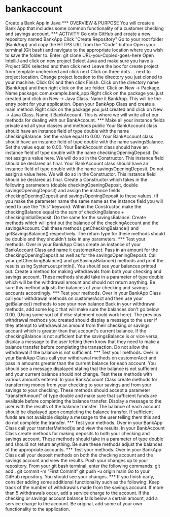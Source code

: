 # bankaccount

Create a Bank App in Java
*** OVERVIEW & PURPOSE
You will create a Bank App that includes some common functionality of a customer checking and savings account. 
*** ACTIVITY
Go onto GitHub and create a new repository named BankApp
Click "Create Repository"
Go to your root folder (BankApp) and copy the HTTPS URL from the "Code" button
Open your terminal (Git bash) and navigate to the appropriate location where you wish to save the folder to. 
Enter: git clone URL-you-Copied-goes-here
Open IntelliJ and click on new project
Select Java and make sure you have a Project SDK selected and then click next
Leave the box for create project from template unchecked and click next
Click on three dots ... next to project location. Change project location to the directory you just cloned to your machine. Click OK and then click Finish.
Click on the directory name (BankApp) and then right click on the src folder.
Click on New -> Package. Name package: com.example.bank_app
Right click on the package you just created and click on New -> Java Class. Name it BankApp. This will be the entry point for your application.
Open your BankApp Class and create a main method.
Right click on the package you just created and click on New -> Java Class. Name it BankAccount. This is where we will write all of our methods for dealing with our BankAccount.
*** Make all your instance fields private and all your classes and methods public 
Your BankAccount class should have an instance field of type double with the name checkingBalance. Set the value equal to 0.00.
Your BankAccount class should have an instance field of type double with the name savingsBalance. Set the value equal to 0.00.
Your BankAccount class should have an instance field of type double with the name checkingOpeningDeposit. Do not assign a value here. We will do so in the Constructor. This instance field should be declared as final.
Your BankAccount class should have an instance field of type double with the name savingsOpeningDeposit. Do not assign a value here. We will do so in the Constructor. This instance field should be declared as final.
Create a Constructor which takes in the following parameters (double checkingOpeningDeposit, double savingsOpeningDeposit) and assign the instance fields checkingOpeningDeposit and savingsOpeningDeposit to these values. (If you make the parameter name the same name as the instance field you will need to use the "this" keyword.
Within the Constructor, make the checkingBalance equal to the sum of checkingBalance + checkingInitialDeposit. Do the same for the savingsBalance.
Create methods which will print out the balance of the checkingAccount and the savingsAccount. Call these methods getCheckingBalance() and getSavingsBalance() respectively. The return type for these methods should be double and they shouldn't take in any parameters.
*** Test your methods. Over in your BankApp Class create an instance of your BankAccount Class and name it customerAcct. Pass in an amount for the checkingOpeningDeposit as well as for the savingsOpeningDeposit. Call your getCheckingBalance() and getSavingsBalance() methods and print the results using System.out.println(). You should see your balances printed out. 
Create a method for making withdrawals from both your checking and savings account. These methods should take in a parameter of type double which will be the withdrawal amount and should not return anything. Be sure this method adjusts the balances of your checking and savings accounts accordingly.
*** Test your methods. Over in your BankApp Class call your withdrawal methods on customerAcct and then use your getBalance() methods to see your new balance
Back in your withdrawal methods, add some logic that will make sure the balances don't go below 0.00. (Using some sort of if else statement could work here). The previous withdrawal methods you created should display a message to the user if they attempt to withdrawal an amount from their checking or savings account which is greater than that account's current balance. If the checkingBalance is not sufficient but the savingsBalance is or vice versa, display a message to the user letting them know that they need to make a balance transfer before completing the transaction. Do not allow the withdrawal if the balance is not sufficient.
*** Test your methods. Over in your BankApp Class call your withdrawal methods on customerAcct and pass in amounts greater than the current balance for each account. You should see a message displayed stating that the balance is not sufficient and your current balance should not change. Test these methods with various amounts entered.
In your BankAccount Class create methods for transferring money from your checking to your savings and from your savings to your checking. These methods should accept a parameter "transferAmount" of type double and make sure that sufficient funds are available before completing the balance transfer. Display a message to the user with the results of the balance transfer. The balance of each account should be displayed upon completing the balance transfer. If sufficient funds are not available display a message to the user telling them this and do not complete the transfer.
*** Test your methods. Over in your BankApp Class call your transferMethod()s and view the results.
In your BankAccount Class create methods for making deposits to both your checking and savings account. These methods should take in a parameter of type double and should not return anything. Be sure these methods adjust the balances of the appropriate accounts.
*** Test your methods. Over in your BankApp Class call your deposit methods on both the checking account and the savings account and view the results. 
Push your changes up to your repository. From your git bash terminal, enter the following commands:
git add .
git commit -m “First Commit”
git push -u origin main
Go to your GitHub repository. You should see your changes.
*** If you finish early, consider adding some additional functionality such as the following:
Keep track of the number of withdrawals made from the savings account. If more than 5 withdrawals occur, add a service charge to the account.
If the checking or savings account balance falls below a certain amount, add a service charge to the account.
Be original, add some of your own functionality to the application.

